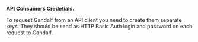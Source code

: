 <p><b>API Consumers Credetials.</b></p>
<p>To request Gandalf from an API client you need to create them separate keys. They should be send as HTTP Basic Auth login and password on each request to Gandalf.</p>
